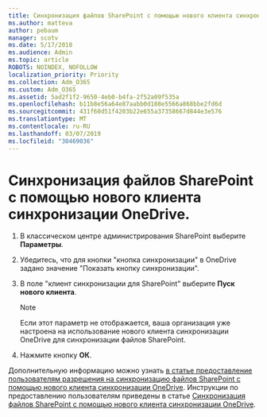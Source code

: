 ```yaml
---
title: Синхронизация файлов SharePoint с помощью нового клиента синхронизации OneDrive.
ms.author: matteva
author: pebaum
manager: scotv
ms.date: 5/17/2018
ms.audience: Admin
ms.topic: article
ROBOTS: NOINDEX, NOFOLLOW
localization_priority: Priority
ms.collection: Adm_O365
ms.custom: Adm_O365
ms.assetid: 5ad2f1f2-9650-4eb0-b4fa-2f52a09f535a
ms.openlocfilehash: b11b8e56a64e87aabb0d188e5566a868bbe2fd6d
ms.sourcegitcommit: 431f60d51f4203b22e655a37358667d844e3e576
ms.translationtype: MT
ms.contentlocale: ru-RU
ms.lasthandoff: 03/07/2019
ms.locfileid: "30469036"
---
```

# <a name="sync-sharepoint-files-with-the-new-onedrive-sync-client"></a>Синхронизация файлов SharePoint с помощью нового клиента синхронизации OneDrive.

1. В классическом центре администрирования SharePoint выберите **Параметры**.
    
2. Убедитесь, что для кнопки "кнопка синхронизации" в OneDrive задано значение "Показать кнопку синхронизации".
    
3. В поле "клиент синхронизации для SharePoint" выберите **Пуск нового клиента**.
    
    > [!NOTE]
    > Если этот параметр не отображается, ваша организация уже настроена на использование нового клиента синхронизации OneDrive для синхронизации файлов SharePoint. 
  
4. Нажмите кнопку **ОК**.
    
Дополнительную информацию можно узнать [в статье предоставление пользователям разрешения на синхронизацию файлов SharePoint с помощью нового клиента синхронизации OneDrive](https://go.microsoft.com/fwlink/?linkid=866433). Инструкции по предоставлению пользователям приведены в статье [Синхронизация файлов SharePoint с помощью нового клиента синхронизации OneDrive](https://go.microsoft.com/fwlink/?linkid=866427).
  

